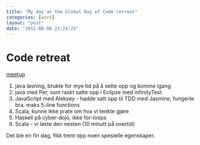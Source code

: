 ```yaml
---
title: "My day at the Global Day of Code retreat"
categories: [work]
layout: "post"
date: "2012-08-08 23:24:25"
---
```


# Code retreat
[meetup][meetup]

1. java løsning, brukte for mye tid på å sette opp og komme igang
2. java med Per, som raskt satte opp i Eclipse med infinityTest
3. JavaScript med Aleksey - hadde satt opp til TDD med Jasmine, fungerte bra. maks 5-line functions
4. Scala, kunne ikke prate om hva vi tenkte gjøre
5. Haskell på cyber-dojo, ikke for-loops
6. Scala - vi løste den nesten (10 minutt på overtid)

Det ble en fin dag, fikk trent opp noen spesielle egenskaper.


  [meetup]: http://www.meetup.com/OsloCodingDojo/events/93003312/  "Meetup page"
